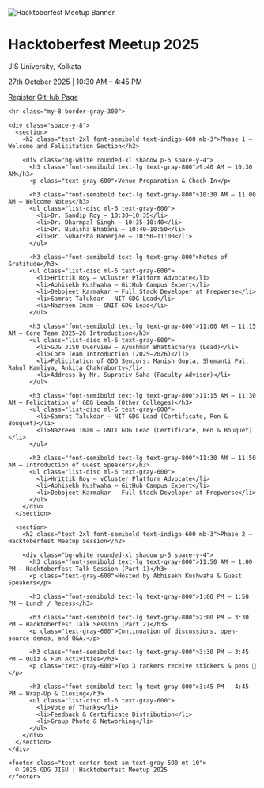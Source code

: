 <!DOCTYPE html>
<html lang="en">
<head>
  <meta charset="UTF-8">
  <meta name="viewport" content="width=device-width, initial-scale=1.0">
  <title>Hacktoberfest Meetup 2025 - JIS University</title>
  <script src="https://cdn.tailwindcss.com"></script>
</head>
<body class="bg-gray-50 text-gray-800 font-sans">
  <div class="max-w-4xl mx-auto p-6">
    <div class="text-center">
      <img src="https://images.lumacdn.com/cdn-cgi/image/format=auto,fit=cover,dpr=2,background=white,quality=75,width=280,height=280/gallery-images/r1/2de72242-6d5a-4740-87be-c51b7a941c92" alt="Hacktoberfest Meetup Banner" class="mx-auto rounded-2xl shadow-md mb-4">
      <h1 class="text-3xl font-bold text-blue-600">Hacktoberfest Meetup 2025</h1>
      <p class="mt-2 text-gray-700">JIS University, Kolkata</p>
      <p class="text-sm text-gray-500">27th October 2025 | 10:30 AM – 4:45 PM</p>
      <div class="mt-4">
        <a href="https://luma.com/3zjevylm" class="text-white bg-blue-600 hover:bg-blue-700 px-4 py-2 rounded-md text-sm mr-2">Register</a>
        <a href="https://gh.io/hacktoberfestmeetup25" class="text-blue-600 underline text-sm">GitHub Page</a>
      </div>
    </div>

    <hr class="my-8 border-gray-300">

    <div class="space-y-8">
      <section>
        <h2 class="text-2xl font-semibold text-indigo-600 mb-3">Phase 1 — Welcome and Felicitation Section</h2>

        <div class="bg-white rounded-xl shadow p-5 space-y-4">
          <h3 class="font-semibold text-lg text-gray-800">9:40 AM – 10:30 AM</h3>
          <p class="text-gray-600">Venue Preparation & Check-In</p>

          <h3 class="font-semibold text-lg text-gray-800">10:30 AM – 11:00 AM — Welcome Notes</h3>
          <ul class="list-disc ml-6 text-gray-600">
            <li>Dr. Sandip Roy — 10:30–10:35</li>
            <li>Dr. Dharmpal Singh — 10:35–10:40</li>
            <li>Dr. Bidisha Bhabani — 10:40–10:50</li>
            <li>Dr. Subarsha Banerjee — 10:50–11:00</li>
          </ul>

          <h3 class="font-semibold text-lg text-gray-800">Notes of Gratitude</h3>
          <ul class="list-disc ml-6 text-gray-600">
            <li>Hrittik Roy – vCluster Platform Advocate</li>
            <li>Abhisekh Kushwaha – GitHub Campus Expert</li>
            <li>Debojeet Karmakar – Full Stack Developer at Prepverse</li>
            <li>Samrat Talukdar – NIT GDG Lead</li>
            <li>Nazreen Imam – GNIT GDG Lead</li>
          </ul>

          <h3 class="font-semibold text-lg text-gray-800">11:00 AM – 11:15 AM — Core Team 2025–26 Introduction</h3>
          <ul class="list-disc ml-6 text-gray-600">
            <li>GDG JISU Overview – Ayushman Bhattacharya (Lead)</li>
            <li>Core Team Introduction (2025–2026)</li>
            <li>Felicitation of GDG Seniors: Manish Gupta, Shemanti Pal, Rahul Kamliya, Ankita Chakraborty</li>
            <li>Address by Mr. Suprativ Saha (Faculty Advisor)</li>
          </ul>

          <h3 class="font-semibold text-lg text-gray-800">11:15 AM – 11:30 AM — Felicitation of GDG Leads (Other Colleges)</h3>
          <ul class="list-disc ml-6 text-gray-600">
            <li>Samrat Talukdar – NIT GDG Lead (Certificate, Pen & Bouquet)</li>
            <li>Nazreen Imam – GNIT GDG Lead (Certificate, Pen & Bouquet)</li>
          </ul>

          <h3 class="font-semibold text-lg text-gray-800">11:30 AM – 11:50 AM — Introduction of Guest Speakers</h3>
          <ul class="list-disc ml-6 text-gray-600">
            <li>Hrittik Roy – vCluster Platform Advocate</li>
            <li>Abhisekh Kushwaha – GitHub Campus Expert</li>
            <li>Debojeet Karmakar – Full Stack Developer at Prepverse</li>
          </ul>
        </div>
      </section>

      <section>
        <h2 class="text-2xl font-semibold text-indigo-600 mb-3">Phase 2 — Hacktoberfest Meetup Session</h2>

        <div class="bg-white rounded-xl shadow p-5 space-y-4">
          <h3 class="font-semibold text-lg text-gray-800">11:50 AM – 1:00 PM — Hacktoberfest Talk Session (Part 1)</h3>
          <p class="text-gray-600">Hosted by Abhisekh Kushwaha & Guest Speakers</p>

          <h3 class="font-semibold text-lg text-gray-800">1:00 PM – 1:50 PM — Lunch / Recess</h3>

          <h3 class="font-semibold text-lg text-gray-800">2:00 PM – 3:30 PM — Hacktoberfest Talk Session (Part 2)</h3>
          <p class="text-gray-600">Continuation of discussions, open-source demos, and Q&A.</p>

          <h3 class="font-semibold text-lg text-gray-800">3:30 PM – 3:45 PM — Quiz & Fun Activities</h3>
          <p class="text-gray-600">Top 3 rankers receive stickers & pens 🎉</p>

          <h3 class="font-semibold text-lg text-gray-800">3:45 PM – 4:45 PM — Wrap-Up & Closing</h3>
          <ul class="list-disc ml-6 text-gray-600">
            <li>Vote of Thanks</li>
            <li>Feedback & Certificate Distribution</li>
            <li>Group Photo & Networking</li>
          </ul>
        </div>
      </section>
    </div>

    <footer class="text-center text-sm text-gray-500 mt-10">
      © 2025 GDG JISU | Hacktoberfest Meetup 2025
    </footer>
  </div>
</body>
</html>
